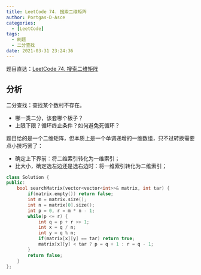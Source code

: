 ```yaml
---
title: LeetCode 74. 搜索二维矩阵
author: Portgas·D·Asce
categories:
  - [LeetCode]
tags:
  - 刷题
  - 二分查找
date: 2021-03-31 23:24:36
---
```


<!--more-->
题目直达：[LeetCode 74. 搜索二维矩阵](https://leetcode-cn.com/problems/search-a-2d-matrix/)
## 分析

二分查找：查找某个数村不存在。
- 哪一类二分，该套哪个板子？
- 上限下限？循环终止条件？如何避免死循环？

题目给的是一个二维矩阵，但本质上是一个单调递增的一维数组，只不过转换需要点小技巧罢了：
- 确定上下界前：将二维索引转化为一维索引；
- 比大小，确定选左边还是选右边时：将一维索引转化为二维索引；

```cpp
class Solution {
public:
    bool searchMatrix(vector<vector<int>>& matrix, int tar) {
        if(matrix.empty()) return false;
        int m = matrix.size();
        int n = matrix[0].size();
        int p = 0, r = m * n - 1;
        while(p <= r) {
            int q = p + r >> 1;
            int x = q / n;
            int y = q % n;
            if(matrix[x][y] == tar) return true;
            matrix[x][y] < tar ? p = q + 1 : r = q - 1;
        }
        return false;
    }
};
```
